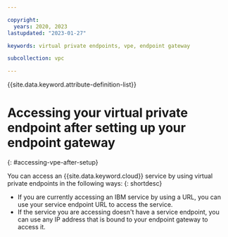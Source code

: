 ```yaml
---

copyright:
  years: 2020, 2023
lastupdated: "2023-01-27"

keywords: virtual private endpoints, vpe, endpoint gateway

subcollection: vpc

---
```


{{site.data.keyword.attribute-definition-list}}

# Accessing your virtual private endpoint after setting up your endpoint gateway
{: #accessing-vpe-after-setup}

You can access an {{site.data.keyword.cloud}} service by using virtual private endpoints in the following ways:
{: shortdesc}

* If you are currently accessing an IBM service by using a URL, you can use your service endpoint URL to access the service.
* If the service you are accessing doesn't have a service endpoint, you can use any IP address that is bound to your endpoint gateway to access it.
